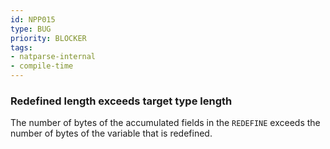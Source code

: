 ```yaml
---
id: NPP015
type: BUG
priority: BLOCKER
tags:
- natparse-internal
- compile-time
---
```


### Redefined length exceeds target type length

The number of bytes of the accumulated fields in the `REDEFINE` exceeds the number of bytes of the
variable that is redefined.


